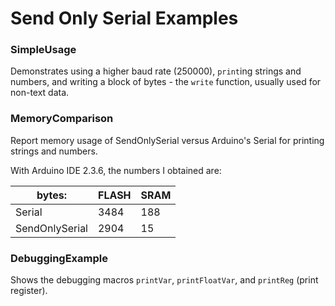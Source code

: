 # Send Only Serial Examples

### SimpleUsage

Demonstrates using a higher baud rate (250000), `print`ing strings and numbers, and writing a block of bytes - the `write` function, usually used for non-text data.

### MemoryComparison

Report memory usage of SendOnlySerial versus Arduino's Serial for printing strings and numbers.

With Arduino IDE 2.3.6, the numbers I obtained are:

|        bytes:|    FLASH|    SRAM|
|--------------|---------|--------|
|Serial        |     3484|     188|
|SendOnlySerial|     2904|      15|



### DebuggingExample

Shows the debugging macros `printVar`, `printFloatVar`, and `printReg` (print register).